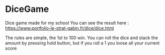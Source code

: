 # DiceGame
Dice game made for my school
You can see the result here : https://www.portfolio-le-strat-gabin.fr/dice/dice.html

The rules are simple, the 1st to 100 win. You can roll the dice and stack the amount by pressing hold button, but if you roll a 1 you loose all your current score

